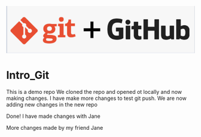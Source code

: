 ![Project Demo](./pic.png)
# Intro_Git
This is a demo repo
We cloned the repo and opened ot locally and now making changes.
I have make more changes to test git push.
We are now adding new changes in the new repo

Done!
I have made changes with Jane

More changes made by my friend Jane
